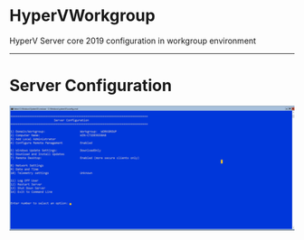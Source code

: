 # HyperVWorkgroup
HyperV Server core 2019 configuration in workgroup environment

---

# Server Configuration

![Default SConfig](resources/images/default_sconfig.png)
